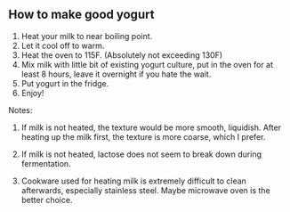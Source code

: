 ## How to make good yogurt

1. Heat your milk to near boiling point.
2. Let it cool off to warm.
3. Heat the oven to 115F. (Absolutely not exceeding 130F)
4. Mix milk with little bit of existing yogurt culture, put in the oven for at least 8 hours, leave it overnight if you hate the wait.
5. Put yogurt in the fridge.
6. Enjoy!

Notes: 

1. If milk is not heated, the texture would be more smooth, liquidish. After heating up the milk first, the texture is more coarse, which I prefer.

2. If milk is not heated, lactose does not seem to break down during fermentation.

3. Cookware used for heating milk is extremely difficult to clean afterwards, especially stainless steel. Maybe microwave oven is the better choice.
